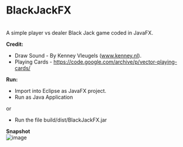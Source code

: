 <b><h1>BlackJackFX</h1></b><br>
A simple player vs dealer Black Jack game coded in JavaFX. </br>

<b>Credit:</b><br>
* Draw Sound - By Kenney Vleugels (www.kenney.nl).
* Playing Cards - https://code.google.com/archive/p/vector-playing-cards/

<b>Run:</b><br>
* Import into Eclipse as JavaFX project.
* Run as Java Application

or<br>

* Run the file build/dist/BlackJackFX.jar

<b>Snapshot</b><br>
![image](https://s3.amazonaws.com/f.cl.ly/items/0M3r0j0B2N040g351w32/Screen%20Shot%202016-05-22%20at%2016.18.48.png?v=141c595a)
